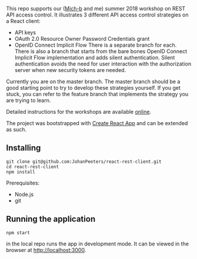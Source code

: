 This repo supports our ([Mich-b](https://github.com/Mich-b) and me) summer 2018 workshop on REST API access control. It illustrates 3 different API access control strategies on a React client:
* API keys
* OAuth 2.0 Resource Owner Password Credentials grant
* OpenID Connect Implicit Flow
There is a separate branch for each. There is also a branch that starts from the bare bones OpenID Connect Implicit Flow implementation and adds silent authentication. Silent authentication avoids the need for user interaction with the authorization server when new security tokens are needed.

Currently you are on the master branch. The master branch should be a good starting point to try to develop these strategies yourself. If you get stuck, you can refer to the feature branch that implements the strategy you are trying to learn.

Detailed instructions for the workshops are available [online](https://docs.google.com/document/d/e/2PACX-1vTPqEJ5RW2bOKAkhUjrfz3feu2LRcdLml0Ep9cO2eK0ALKNsvElaYEDz-FavX1ImmCiihbVQFDqfi62/pub).

The project was bootstrapped with [Create React App](https://github.com/facebookincubator/create-react-app) and can be extended as such.

## Installing

```
git clone git@github.com:JohanPeeters/react-rest-client.git
cd react-rest-client
npm install
```
Prerequisites:
* Node.js
* git

## Running the application

```
npm start
```

in the local repo runs the app in development mode.
It can be viewed in the browser at [http://localhost:3000](http://localhost:3000).
